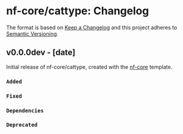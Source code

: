 # nf-core/cattype: Changelog

The format is based on [Keep a Changelog](https://keepachangelog.com/en/1.0.0/)
and this project adheres to [Semantic Versioning](https://semver.org/spec/v2.0.0.html).

## v0.0.0dev - [date]

Initial release of nf-core/cattype, created with the [nf-core](https://nf-co.re/) template.

### `Added`

### `Fixed`

### `Dependencies`

### `Deprecated`
